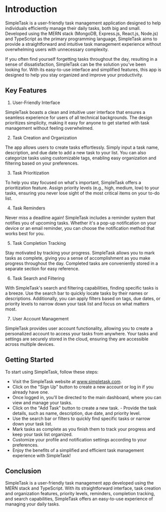 # Introduction

SimpleTask is a user-friendly task management application designed to help individuals efficiently manage their daily tasks, both big and small. Developed using the MERN stack (MongoDB, Express.js, React.js, Node.js) and TypeScript as the primary programming language, SimpleTask aims to provide a straightforward and intuitive task management experience without overwhelming users with unnecessary complexity.

If you often find yourself forgetting tasks throughout the day, resulting in a sense of dissatisfaction, SimpleTask can be the solution you've been looking for. With its easy-to-use interface and simplified features, this app is designed to help you stay organized and improve your productivity.

## Key Features

1. User-Friendly Interface

SimpleTask boasts a clean and intuitive user interface that ensures a seamless experience for users of all technical backgrounds. The design prioritizes simplicity, making it easy for anyone to get started with task management without feeling overwhelmed.

2. Task Creation and Organization

The app allows users to create tasks effortlessly. Simply input a task name, description, and due date to add a new task to your list. You can also categorize tasks using customizable tags, enabling easy organization and filtering based on your preferences.

3. Task Prioritization

To help you stay focused on what's important, SimpleTask offers a prioritization feature. Assign priority levels (e.g., high, medium, low) to your tasks, ensuring you never lose sight of the most critical items on your to-do list.

4. Task Reminders

Never miss a deadline again! SimpleTask includes a reminder system that notifies you of upcoming tasks. Whether it's a pop-up notification on your device or an email reminder, you can choose the notification method that works best for you.

5. Task Completion Tracking

Stay motivated by tracking your progress. SimpleTask allows you to mark tasks as complete, giving you a sense of accomplishment as you make progress throughout the day. Completed tasks are conveniently stored in a separate section for easy reference.

6. Task Search and Filtering

With SimpleTask's search and filtering capabilities, finding specific tasks is a breeze. Use the search bar to quickly locate tasks by their names or descriptions. Additionally, you can apply filters based on tags, due dates, or priority levels to narrow down your task list and focus on what matters most.

7. User Account Management

SimpleTask provides user account functionality, allowing you to create a personalized account to access your tasks from anywhere. Your tasks and settings are securely stored in the cloud, ensuring they are accessible across multiple devices.

## Getting Started

To start using SimpleTask, follow these steps:

- Visit the SimpleTask website at www.simpletask.com.
- Click on the "Sign Up" button to create a new account or log in if you already have one.
- Once logged in, you'll be directed to the main dashboard, where you can view and manage your tasks.
- Click on the "Add Task" button to create a new task. - Provide the task details, such as name, description, due date, and priority level.
- Use the search bar or filters to quickly find specific tasks or narrow down your task list.
- Mark tasks as complete as you finish them to track your progress and keep your task list organized.
- Customize your profile and notification settings according to your preferences.
- Enjoy the benefits of a simplified and efficient task management experience with SimpleTask!

## Conclusion

SimpleTask is a user-friendly task management app developed using the MERN stack and TypeScript. With its straightforward interface, task creation and organization features, priority levels, reminders, completion tracking, and search capabilities, SimpleTask offers an easy-to-use experience of managing your daily tasks.
